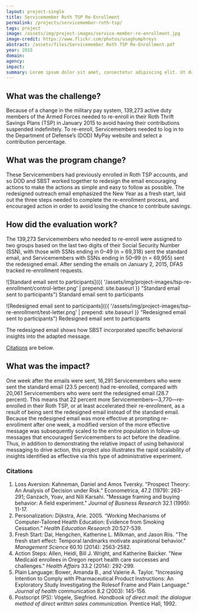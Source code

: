 ```yaml
---
layout: project-single
title: Servicemember Roth TSP Re-Enrollment
permalink: /projects/servicemember-roth-tsp/
tags: project
image: /assets/img/project-images/service-member-re-enrollment.jpg
image-credit: https://www.flickr.com/photos/usaghumphreys
abstract: /assets/files/Servicemember Roth TSP Re-Enrollment.pdf
year: 2015
domain:
agency:
impact:
summary: Lorem ipsum dolor sit amet, consectetur adipiscing elit. Ut dapibus nisl vitae libero pulvinar tempor.
---
```

## What was the challenge?

Because of a change in the military pay system, 139,273 active duty members of the Armed Forces needed to re-enroll in their Roth Thrift Savings Plans (TSP) in January 2015 to avoid having their contributions suspended indefinitely. To re-enroll, Servicemembers needed to log in to the Department of Defense’s (DOD) MyPay website and select a contribution percentage.

## What was the program change?

These Servicemembers had previously enrolled in Roth TSP accounts, and so DOD and SBST worked together to redesign the email encouraging actions to make the actions as simple and easy to follow as possible. The redesigned outreach email emphasized the New Year as a fresh start, laid out the three steps needed to complete the re-enrollment process, and encouraged action in order to avoid losing the chance to contribute savings.

## How did the evaluation work?

The 139,273 Servicemembers who needed to re-enroll were assigned to two groups based on the last two digits of their Social Security Number (SSN), with those with SSNs ending in 0–49 (n = 69,318) sent the standard email, and Servicemembers with SSNs ending in 50–99 (n = 69,955) sent the redesigned email. After sending the emails on January 2, 2015, DFAS tracked re-enrollment requests.

![Standard email sent to participants]({{ '/assets/img/project-images/tsp-re-enrollment/control-letter.png' | prepend: site.baseurl }} "Standard email sent to participants")
Standard email sent to participants

![Redesigned email sent to participants]({{ '/assets/img/project-images/tsp-re-enrollment/test-letter.png' | prepend: site.baseurl }} "Redesigned email sent to participants")
Redesigned email sent to participants

The redesigned email shows how SBST incorporated specific behavioral insights into the adapted message.

[Citations](#citations) are below.

## What was the impact?

One week after the emails were sent, 16,291 Servicemembers who were sent the standard email (23.5 percent) had re-enrolled, compared with 20,061 Servicemembers who were sent the redesigned email (28.7 percent). This means that 22 percent more Servicemembers—3,770—re-enrolled in their Roth TSP, or at least accelerated their re-enrollment, as a result of being sent the redesigned email instead of the standard email. Because the redesigned email was more effective at prompting re-enrollment after one week, a modified version of the more effective message was subsequently scaled to the entire population in follow-up messages that encouraged Servicemembers to act before the deadline. Thus, in addition to demonstrating the relative impact of using behavioral messaging to drive action, this project also illustrates the rapid scalability of insights identified as effective via this type of administrative experiment.

### Citations

1. Loss Aversion: Kahneman, Daniel and Amos Tversky. "Prospect Theory: An Analysis of Decision under Risk." Econometrica, 47.2 (1979): 263-291; Ganzach, Yoav, and Nili Karsahi. "Message framing and buying behavior: A field experiment." _Journal of Business Research_ 32.1 (1995): 11-17.
2. Personalization: Dijkstra, Arie. 2005. “Working Mechanisms of Computer-Tailored Health Education: Evidence from Smoking Cessation.” _Health Education Research_ 20:527-539.
3. Fresh Start: Dai, Hengchen, Katherine L. Milkman, and Jason Riis. "The fresh start effect: Temporal landmarks motivate aspirational behavior." _Management Science_ 60.10 (2014): 2563-2582.
4. Action Steps:  Allen, Heidi, Bill J. Wright, and Katherine Baicker. "New Medicaid enrollees in Oregon report health care successes and challenges." _Health Affairs_ 33.2 (2014): 292-299.
5. Plain Language:  Bower, Amanda B., and Valerie A. Taylor. "Increasing Intention to Comply with Pharmaceutical Product Instructions: An Exploratory Study Investigating the Rolesof Frame and Plain Language." _Journal of health_ communication 8.2 (2003): 145-156.
6. Postscript (PS): Vögele, Siegfried. _Handbook of direct mail: the dialogue method of direct written sales communication._ Prentice Hall, 1992.
